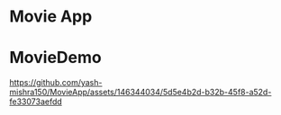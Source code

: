  # Movie App


 # MovieDemo

https://github.com/yash-mishra150/MovieApp/assets/146344034/5d5e4b2d-b32b-45f8-a52d-fe33073aefdd


